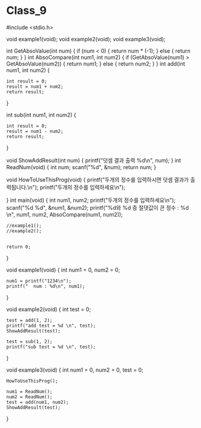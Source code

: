 # Class_9

#include <stdio.h>

void example1(void);
void example2(void);
void example3(void);

int GetAbsoValue(int num)
{
	if (num < 0)
	{
		return num * (-1);
	}
	else
	{
		return num;
	}
}
int AbsoCompare(int num1, int num2)
{
	if (GetAbsoValue(num1) > GetAbsoValue(num2))
	{
		return num1;
	}
	else
	{
		return num2;
	}
}
int add(int num1, int num2)
{

	int result = 0;
	result = num1 + num2;
	return result;
}

int sub(int num1, int num2)
{

	int result = 0;
	result = num1 - num2;
	return result;
}

void ShowAddResult(int num)
{
	printf("덧셈 결과 출력 %d\n", num);
}
int ReadNum(void)
{
	int num;
	scanf("%d", &num);
	return num;
}

void HowToUseThisProg(void)
{
	printf("두개의 정수를 입력하시면 덧셈 결과가 출력됩니다.\n");
	printf("두개의 정수를 입력하세요\n");

}
int main(void)
{
	int num1, num2;
	printf("두개의 정수를 입력하세요\n");
	scanf("%d %d", &num1, &num2);
	printf("%d와 %d 증 절댓값이 큰 정수 : %d \n", num1, num2, AbsoCompare(num1, num2));
	
	
	//example1();
	//example2();
	

	return 0;
}

void example1(void)
{
	int num1 = 0, num2 = 0;

	num1 = printf("1234\n");
	printf("  num : %d\n", num1);
}

void example2(void)
{
	int test = 0;


	test = add(1, 2);
	printf("add test = %d \n", test);
	ShowAddResult(test);

	test = sub(1, 2);
	printf("sub test = %d \n", test);
}

void example3(void)
{
	int num1 = 0, num2 = 0, test = 0;

	HowToUseThisProg();

	num1 = ReadNum();
	num2 = ReadNum();
	test = add(num1, num2);
	ShowAddResult(test);
}
